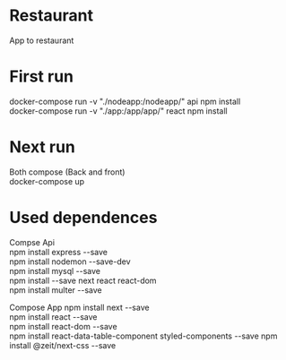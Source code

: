 # Restaurant
App to restaurant

# First run
docker-compose run -v "./nodeapp:/nodeapp/" api npm install  
docker-compose run -v "./app:/app/app/" react npm install  


# Next run
Both compose (Back and front)  
docker-compose up  

# Used dependences
Compse Api  
npm install express --save  
npm install nodemon --save-dev  
npm install mysql --save  
npm install --save next react react-dom  
npm install multer --save  

Compose App
npm install next --save  
npm install react --save  
npm install react-dom --save  
npm install react-data-table-component styled-components --save
npm install @zeit/next-css --save
